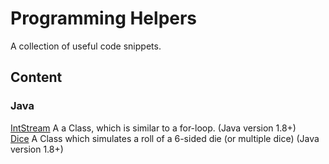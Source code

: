 # Programming Helpers

A collection of useful code snippets.

## Content

### Java
[IntStream](https://github.com/samderdritte/programming-helpers/blob/master/javaExamples/src/javaExamples/IntStreamExample.java)
A a Class, which is similar to a for-loop. (Java version 1.8+)  
[Dice](https://github.com/samderdritte/programming-helpers/blob/master/javaExamples/src/javaExamples/Dice.java) A Class which simulates a roll of a 6-sided die (or multiple dice) (Java version 1.8+)
